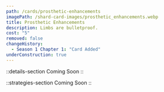 ```yaml
---
path: /cards/prosthetic-enhancements
imagePath: /shard-card-images/prosthetic_enhancements.webp
title: Prosthetic Enhancements
description: Limbs are bulletproof.
cost: "5"
removed: false
changeHistory:
  - Season 1 Chapter 1: "Card Added"
underConstruction: true
---
```


::details-section
Coming Soon
::

::strategies-section
Coming Soon
::
